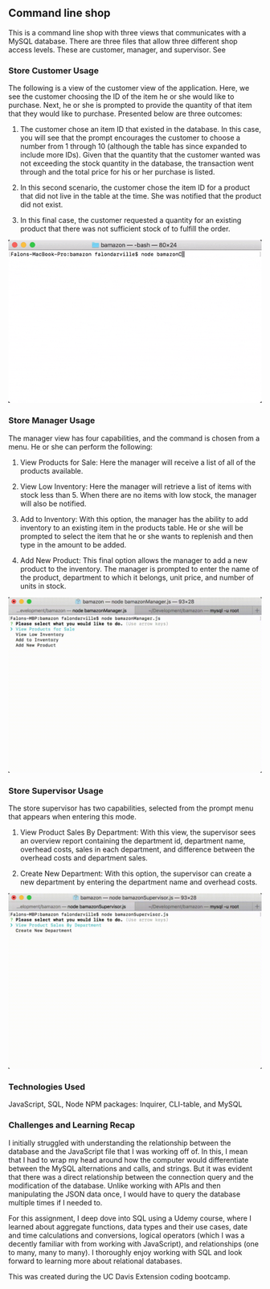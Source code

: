 ## Command line shop

This is a command line shop with three views that communicates with a MySQL database. There are three files that allow three different shop access levels. These are customer, manager, and supervisor. See 

### Store Customer Usage

The following is a view of the customer view of the application. Here, we see the customer choosing the ID of the item he or she would like to purchase. Next, he or she is prompted to provide the quantity of that item that they would like to purchase. Presented below are three outcomes:

1. The customer chose an item ID that existed in the database. In this case, you will see that the prompt encourages the customer to choose a number from 1 through 10 (although the table has since expanded to include more IDs). Given that the quantity that the customer wanted was not exceeding the stock quantity in the database, the transaction went through and the total price for his or her purchase is listed.

2. In this second scenario, the customer chose the item ID for a product that did not live in the table at the time. She was notified that the product did not exist. 

3. In this final case, the customer requested a quantity for an existing product that there was not sufficient stock of to fulfill the order. 

![alt-text](bamazon.gif)

### Store Manager Usage

The manager view has four capabilities, and the command is chosen from a menu. He or she can perform the following:

1. View Products for Sale: Here the manager will receive a list of all of the products available.

2. View Low Inventory: Here the manager will retrieve a list of items with stock less than 5. When there are no items with low stock, the manager will also be notified.  

3. Add to Inventory: With this option, the manager has the ability to add inventory to an existing item in the products table. He or she will be prompted to select the item that he or she wants to replenish and then type in the amount to be added. 

4. Add New Product: This final option allows the manager to add a new product to the inventory. The manager is prompted to enter the name of the product, department to which it belongs, unit price, and number of units in stock.

![alt-text](manager.gif)

### Store Supervisor Usage

The store supervisor has two capabilities, selected from the prompt menu that appears when entering this mode. 

1. View Product Sales By Department: With this view, the supervisor sees an overview report containing the department id, department name, overhead costs, sales in each department, and difference between the overhead costs and department sales. 

2. Create New Department: With this option, the supervisor can create a new department by entering the department name and overhead costs. 

![alt-text](supervisor.gif)

### Technologies Used

JavaScript, SQL, Node NPM packages: Inquirer, CLI-table, and MySQL

### Challenges and Learning Recap

I initially struggled with understanding the relationship between the database and the JavaScript file that I was working off of. In this, I mean that I had to wrap my head around how the computer would differentiate between the MySQL alternations and calls, and strings. But it was evident that there was a direct relationship between the connection query and the modification of the database. Unlike working with APIs and then manipulating the JSON data once, I would have to query the database multiple times if I needed to. 

For this assignment, I deep dove into SQL using a Udemy course, where I learned about aggregate functions, data types and their use cases, date and time calculations and conversions, logical operators (which I was a decently familiar with from working with JavaScript), and relationships (one to many, many to many). I thoroughly enjoy working with SQL and look forward to learning more about relational databases.

This was created during the UC Davis Extension coding bootcamp.